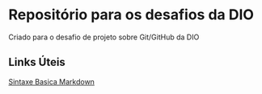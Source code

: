 # Repositório para os desafios da DIO
Criado para o desafio de projeto sobre Git/GitHub da DIO

## Links Úteis
[Sintaxe Basica Markdown](https://www.markdownguide.org/basic-syntax/)
